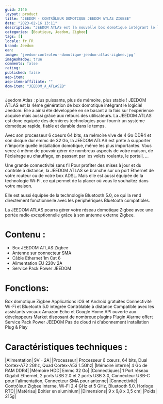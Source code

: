```yaml
---
guid: 2146
layout: product 
title: "JEEDOM - CONTRÔLEUR DOMOTIQUE JEEDOM ATLAS ZIGBEE"
date: "2023-02-16 13:11"
description: "JEEDOM ATLAS est la nouvelle box domotique intégrant le logiciel Jeedom. Modèle avec contrôleur Zigbee."
categories: [Boutique, Jeedom, Zigbee]
tags: []
locale: fr_FR
brand: Jeedom
ean: 
image: 'jeedom-controleur-domotique-jeedom-atlas-zigbee.jpg'
imageshadow: true
comments: false
rating:  
published: false
aep-item: 
aep-item-affiliate: ""
dom-item: "JEEDOM_A_ATLASZB"
---
```


Jeedom Atlas : plus puissante, plus de mémoire, plus stable !
JEEDOM ATLAS est la 4ème génération de box domotique intégrant le logiciel Jeedom. Elle a ainsi été développée en se basant à la fois sur l'expérience acquise mais aussi grâce aux retours des utilisateurs. La JEEDOM ATLAS est donc équipée des dernières technologies pour fournir un système domotique rapide, fiable et durable dans le temps.

Avec son processeur 6 coeurs 64 bits, sa mémoire vive de 4 Go DDR4 et son disque dur emmc de 32 Go, la JEEDOM ATLAS est prête à supporter n'importe quelle installation domotique, même les plus importantes. Vous serez à même de pouvoir gérer de nombreux aspects de votre maison, de l'éclairage au chauffage, en passant par les volets roulants, le portail, ...

Une grande connectivité sans fil
Pour profiter des mises à jour et du contrôle à distance, la JEEDOM ATLAS se branche sur un port Ethernet de votre routeur ou de votre box ADSL. Mais elle est aussi équipée de la technologie Wi-Fi, ce qui permet de la placer où vous le souhaitez dans votre maison.

Elle est aussi équipée de la technologie Bluetooth 5.0, ce qui la rend directement fonctionnelle avec les périphériques Bluetooth compatibles.

La JEEDOM ATLAS pourra gérer votre réseau domotique Zigbee avec une portée radio exceptionnelle grâce à son antenne externe Zigbee.

# Contenu : 
- Box JEEDOM ATLAS Zigbee
- Antenne sur connecteur SMA
- Câble Ethernet 1m Cat 6
- Alimentation EU 220v 2A
- Service Pack Power JEEDOM

# Fonctions:

Box domotique Zigbee
Applications iOS et Android gratuites
Connectivité Wi-Fi et Bluetooth 5.0 intégrée
Contrôlable à distance
Compatible avec les assistants vocaux Amazon Echo et Google Home
API ouverte aux développeurs
Market disposant de nombreux plugins
Plugin Alarme offert
Service Pack Power JEEDOM
Pas de cloud ni d'abonnement
Installation Plug & Play
 
 
# Caractéristiques techniques :

|Alimentation| 9V - 2A|
|Processeur| Processeur 6 cœurs, 64 bits, Dual Cortex-A72 2Ghz, Quad Cortex-A53 1.5Ghz|
|Mémoire interne| 4 Go de RAM DDR4|
|Mémoire HDD| Emmc 32 Go|
|Connectiques| 1 Port réseau Gigabit Ethernet, 2 ports USB 2.0 et 2 ports USB 3.0, Connecteur USB-C pour l'alimentation, Connecteur SMA pour antenne|
|Connectivité| Contrôleur Zigbee interne, Wi-Fi 2,4 GHz et 5 GHz, Bluetooth 5.0, Horloge RTC|
|Matériau| Boitier en aluminium|
|Dimensions| 9 x 6,8 x 3,5 cm|
|Poids| 215g|
